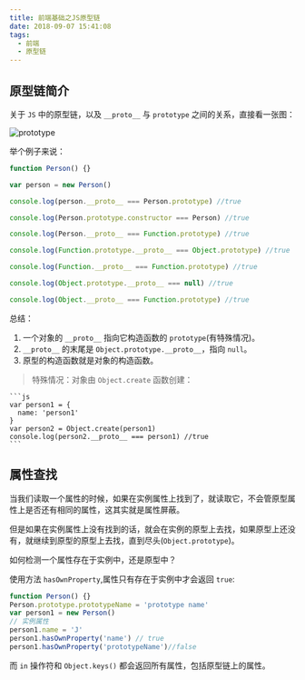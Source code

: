 ```yaml
---
title: 前端基础之JS原型链
date: 2018-09-07 15:41:08
tags:
  - 前端
  - 原型链
---
```


## 原型链简介

关于 `JS` 中的原型链，以及 `__proto__` 与 `prototype` 之间的关系，直接看一张图：

<!-- more -->

![prototype](/assets/img/prototype.jpg)

举个例子来说：

```js
function Person() {}

var person = new Person()

console.log(person.__proto__ === Person.prototype) //true

console.log(Person.prototype.constructor === Person) //true

console.log(Person.__proto__ === Function.prototype) //true

console.log(Function.prototype.__proto__ === Object.prototype) //true

console.log(Function.__proto__ === Function.prototype) //true

console.log(Object.prototype.__proto__ === null) //true

console.log(Object.__proto__ === Function.prototype) //true
```

总结：

1. 一个对象的 `__proto__` 指向它构造函数的 `prototype`(有特殊情况)。
2. `__proto__` 的末尾是 `Object.prototype.__proto__`，指向 `null`。
3. 原型的构造函数就是对象的构造函数。

> 特殊情况：对象由 `Object.create` 函数创建：

    ```js
    var person1 = {
      name: 'person1'
    }
    var person2 = Object.create(person1)
    console.log(person2.__proto__ === person1) //true
    ```

## 属性查找

当我们读取一个属性的时候，如果在实例属性上找到了，就读取它，不会管原型属性上是否还有相同的属性，这其实就是属性屏蔽。

但是如果在实例属性上没有找到的话，就会在实例的原型上去找，如果原型上还没有，就继续到原型的原型上去找，直到尽头(`Object.prototype`)。

如何检测一个属性存在于实例中，还是原型中？

使用方法 `hasOwnProperty`,属性只有存在于实例中才会返回 `true`:

```js
function Person() {}
Person.prototype.prototypeName = 'prototype name'
var person1 = new Person()
// 实例属性
person1.name = 'J'
person1.hasOwnProperty('name') // true
person1.hasOwnProperty('prototypeName')//false
```

而 `in` 操作符和 `Object.keys()` 都会返回所有属性，包括原型链上的属性。
